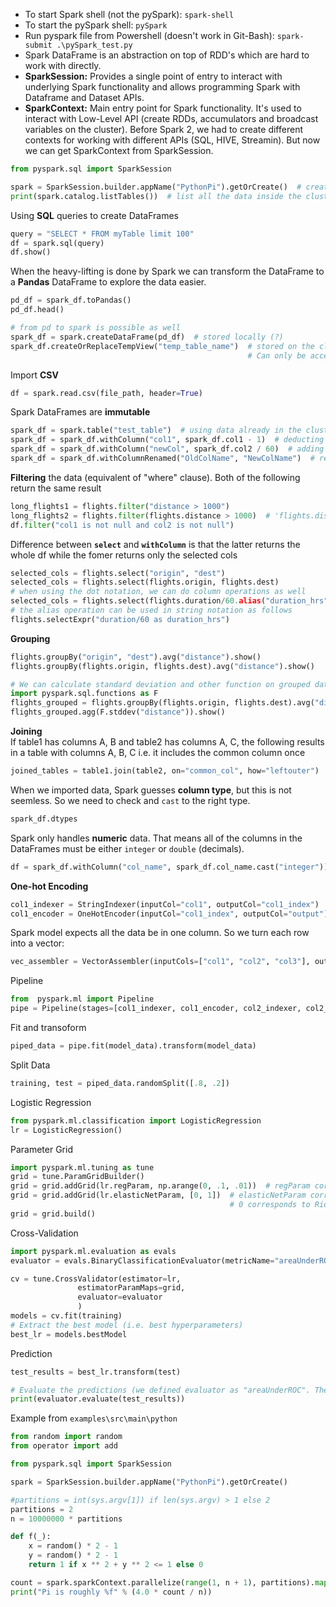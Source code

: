- To start Spark shell (not the pySpark): `spark-shell`
- To start the pySpark shell: `pySpark`
- Run pyspark file from Powershell (doesn't work in Git-Bash): `spark-submit .\pySpark_test.py`
- Spark DataFrame is an abstraction on top of RDD's which are hard to work with directly.
- **SparkSession:** Provides a single point of entry to interact with underlying Spark functionality and allows programming Spark with Dataframe and Dataset APIs. 
- **SparkContext:** Main entry point for Spark functionality. It's used to interact with Low-Level API (create RDDs, accumulators and broadcast variables on the cluster). Before Spark 2, we had to create different contexts for working with different APIs (SQL, HIVE, Streamin). But now we can get SparkContext from SparkSession.

```python
from pyspark.sql import SparkSession

spark = SparkSession.builder.appName("PythonPi").getOrCreate()  # create a SparkSession
print(spark.catalog.listTables())  # list all the data inside the cluster. 
```
Using **SQL** queries to create DataFrames
```python
query = "SELECT * FROM myTable limit 100"
df = spark.sql(query)
df.show()
```
When the heavy-lifting is done by Spark we can transform the DataFrame to a **Pandas** DataFrame to explore the data easier.
```python
pd_df = spark_df.toPandas()
pd_df.head()

# from pd to spark is possible as well
spark_df = spark.createDataFrame(pd_df)  # stored locally (?)
spark_df.createOrReplaceTempView("temp_table_name")  # stored on the cluster. 
                                                     # Can only be accessed from the current session
```                                                       
Import **CSV**
```python
df = spark.read.csv(file_path, header=True)
```

Spark DataFrames are **immutable**
```python
spark_df = spark.table("test_table")  # using data already in the cluster
spark_df = spark_df.withColumn("col1", spark_df.col1 - 1)  # deducting 1 from all elements of the column "col1"
spark_df = spark_df.withColumn("newCol", spark_df.col2 / 60)  # adding a new column constricted from an existing column
spark_df = spark_df.withColumnRenamed("OldColName", "NewColName")  # rename a column
```
**Filtering** the data (equivalent of "where" clause). Both of the following return the same result
```python
long_flights1 = flights.filter("distance > 1000")
long_flights2 = flights.filter(flights.distance > 1000)  # 'flights.distance > 1000' returns a boolean column
df.filter("col1 is not null and col2 is not null")
```

Difference between **`select`** and **`withColumn`** is that the latter returns the whole df while the fomer returns only the selected cols
```python
selected_cols = flights.select("origin", "dest")
selected_cols = flights.select(flights.origin, flights.dest)  
# when using the dot notation, we can do column operations as well
selected_cols = flights.select(flights.duration/60.alias("duration_hrs"), flights.dest) 
# the alias operation can be used in string notation as follows
flights.selectExpr("duration/60 as duration_hrs")
```
**Grouping**
```python
flights.groupBy("origin", "dest").avg("distance").show()
flights.groupBy(flights.origin, flights.dest).avg("distance").show()

# We can calculate standard deviation and other function on grouped data as follows
import pyspark.sql.functions as F
flights_grouped = flights.groupBy(flights.origin, flights.dest).avg("distance")  # from the last line of code above
flights_grouped.agg(F.stddev("distance")).show()
```
**Joining**  
If table1 has columns A, B and table2 has columns A, C, the following results in a table with columns A, B, C i.e. it includes the common column once
```python
joined_tables = table1.join(table2, on="common_col", how="leftouter")
```

When we imported data, Spark guesses **column type**, but this is not seemless. So we need to check and `cast` to the right type.
```python
spark_df.dtypes
```

Spark only handles **numeric** data. That means all of the columns in the DataFrames must be either `integer` or `double` (decimals).
```python
df = spark_df.withColumn("col_name", spark_df.col_name.cast("integer"))
```

**One-hot Encoding**
```python
col1_indexer = StringIndexer(inputCol="col1", outputCol="col1_index")
col1_encoder = OneHotEncoder(inputCol="col1_index", outputCol="output")
```
Spark model expects all the data be in one column. So we turn each row into a vector:
```python
vec_assembler = VectorAssembler(inputCols=["col1", "col2", "col3"], outputCol="features")
```
Pipeline
```python
from  pyspark.ml import Pipeline
pipe = Pipeline(stages=[col1_indexer, col1_encoder, col2_indexer, col2_encoder, vec_assembler])
```
Fit and transoform
```python
piped_data = pipe.fit(model_data).transform(model_data)
```
Split Data
```python
training, test = piped_data.randomSplit([.8, .2])
```
Logistic Regression
```python
from pyspark.ml.classification import LogisticRegression
lr = LogisticRegression()
```
Parameter Grid
```python
import pyspark.ml.tuning as tune
grid = tune.ParamGridBuilder()
grid = grid.addGrid(lr.regParam, np.arange(0, .1, .01))  # regParam corresponds to lambda
grid = grid.addGrid(lr.elasticNetParam, [0, 1])  # elasticNetParam corresponds to alpha
                                                 # 0 corresponds to Ridge and 1 corresponds to Lasso
grid = grid.build()
```
Cross-Validation
```python
import pyspark.ml.evaluation as evals
evaluator = evals.BinaryClassificationEvaluator(metricName="areaUnderROC")

cv = tune.CrossValidator(estimator=lr,
               estimatorParamMaps=grid,
               evaluator=evaluator
               )
models = cv.fit(training)
# Extract the best model (i.e. best hyperparameters)
best_lr = models.bestModel
```
Prediction
```python
test_results = best_lr.transform(test)

# Evaluate the predictions (we defined evaluator as "areaUnderROC". The closer to 1, the better the model)
print(evaluator.evaluate(test_results))
```


Example from `examples\src\main\python`
```python
from random import random
from operator import add

from pyspark.sql import SparkSession

spark = SparkSession.builder.appName("PythonPi").getOrCreate()

#partitions = int(sys.argv[1]) if len(sys.argv) > 1 else 2
partitions = 2
n = 10000000 * partitions

def f(_):
    x = random() * 2 - 1
    y = random() * 2 - 1
    return 1 if x ** 2 + y ** 2 <= 1 else 0

count = spark.sparkContext.parallelize(range(1, n + 1), partitions).map(f).reduce(add)
print("Pi is roughly %f" % (4.0 * count / n))
```

